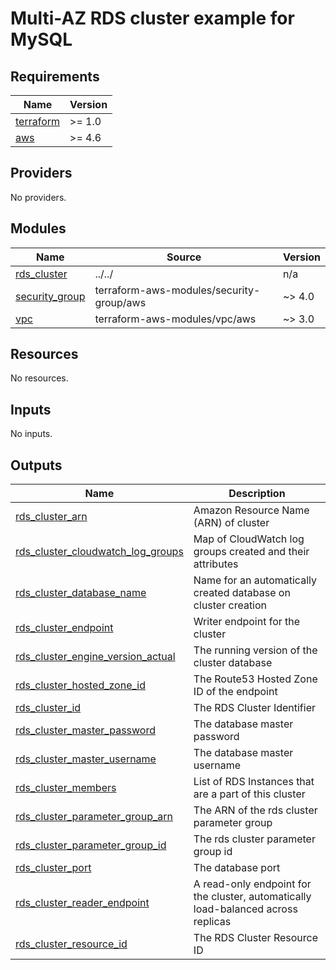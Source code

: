 # Multi-AZ RDS cluster example for MySQL

<!-- BEGINNING OF PRE-COMMIT-TERRAFORM DOCS HOOK -->
## Requirements

| Name | Version |
|------|---------|
| <a name="requirement_terraform"></a> [terraform](#requirement\_terraform) | >= 1.0 |
| <a name="requirement_aws"></a> [aws](#requirement\_aws) | >= 4.6 |

## Providers

No providers.

## Modules

| Name | Source | Version |
|------|--------|---------|
| <a name="module_rds_cluster"></a> [rds\_cluster](#module\_rds\_cluster) | ../../ | n/a |
| <a name="module_security_group"></a> [security\_group](#module\_security\_group) | terraform-aws-modules/security-group/aws | ~> 4.0 |
| <a name="module_vpc"></a> [vpc](#module\_vpc) | terraform-aws-modules/vpc/aws | ~> 3.0 |

## Resources

No resources.

## Inputs

No inputs.

## Outputs

| Name | Description |
|------|-------------|
| <a name="output_rds_cluster_arn"></a> [rds\_cluster\_arn](#output\_rds\_cluster\_arn) | Amazon Resource Name (ARN) of cluster |
| <a name="output_rds_cluster_cloudwatch_log_groups"></a> [rds\_cluster\_cloudwatch\_log\_groups](#output\_rds\_cluster\_cloudwatch\_log\_groups) | Map of CloudWatch log groups created and their attributes |
| <a name="output_rds_cluster_database_name"></a> [rds\_cluster\_database\_name](#output\_rds\_cluster\_database\_name) | Name for an automatically created database on cluster creation |
| <a name="output_rds_cluster_endpoint"></a> [rds\_cluster\_endpoint](#output\_rds\_cluster\_endpoint) | Writer endpoint for the cluster |
| <a name="output_rds_cluster_engine_version_actual"></a> [rds\_cluster\_engine\_version\_actual](#output\_rds\_cluster\_engine\_version\_actual) | The running version of the cluster database |
| <a name="output_rds_cluster_hosted_zone_id"></a> [rds\_cluster\_hosted\_zone\_id](#output\_rds\_cluster\_hosted\_zone\_id) | The Route53 Hosted Zone ID of the endpoint |
| <a name="output_rds_cluster_id"></a> [rds\_cluster\_id](#output\_rds\_cluster\_id) | The RDS Cluster Identifier |
| <a name="output_rds_cluster_master_password"></a> [rds\_cluster\_master\_password](#output\_rds\_cluster\_master\_password) | The database master password |
| <a name="output_rds_cluster_master_username"></a> [rds\_cluster\_master\_username](#output\_rds\_cluster\_master\_username) | The database master username |
| <a name="output_rds_cluster_members"></a> [rds\_cluster\_members](#output\_rds\_cluster\_members) | List of RDS Instances that are a part of this cluster |
| <a name="output_rds_cluster_parameter_group_arn"></a> [rds\_cluster\_parameter\_group\_arn](#output\_rds\_cluster\_parameter\_group\_arn) | The ARN of the rds cluster parameter group |
| <a name="output_rds_cluster_parameter_group_id"></a> [rds\_cluster\_parameter\_group\_id](#output\_rds\_cluster\_parameter\_group\_id) | The rds cluster parameter group id |
| <a name="output_rds_cluster_port"></a> [rds\_cluster\_port](#output\_rds\_cluster\_port) | The database port |
| <a name="output_rds_cluster_reader_endpoint"></a> [rds\_cluster\_reader\_endpoint](#output\_rds\_cluster\_reader\_endpoint) | A read-only endpoint for the cluster, automatically load-balanced across replicas |
| <a name="output_rds_cluster_resource_id"></a> [rds\_cluster\_resource\_id](#output\_rds\_cluster\_resource\_id) | The RDS Cluster Resource ID |
<!-- END OF PRE-COMMIT-TERRAFORM DOCS HOOK -->
